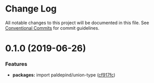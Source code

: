 # Change Log

All notable changes to this project will be documented in this file.
See [Conventional Commits](https://conventionalcommits.org) for commit guidelines.

# 0.1.0 (2019-06-26)


### Features

* **packages:** import paldepind/union-type ([cf917fc](https://github.com/cadaster/cadaster/commit/cf917fc))
